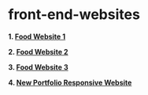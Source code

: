 # front-end-websites

<b>1. <a href="https://balwantsinghmnit.github.io/front-end-websites/food/index.html" target="_blank">Food Website 1</a></b>

<b>2. <a href="https://balwantsinghmnit.github.io/front-end-websites/food2/index.html" target="_blank">Food Website 2</a></b>

<b>3. <a href="https://balwantsinghmnit.github.io/front-end-websites/food3/index.html" target="_blank">Food Website 3</a></b>

<b>4. <a href="https://balwantsinghmnit.github.io/front-end-websites/portfolio/index.html">New Portfolio Responsive Website</a></b>
